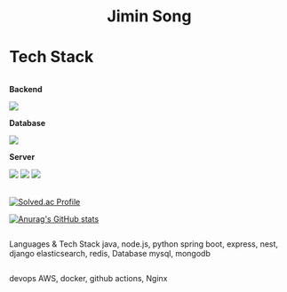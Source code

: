<div align="center">

# Jimin Song

</div>

# Tech Stack

<div style="display:flex; flex-direction:column; align-items:flex-start;">
    <!-- Backend -->
    <p><strong>Backend</strong></p>
    <div>
        <img src="https://img.shields.io/badge/Java-007396?style=for-the-badge&logo=Java&logoColor=white">
    </div>
    <!-- Database -->
    <p><strong>Database</strong></p>
    <div>
        <img src="https://img.shields.io/badge/mysql-4479A1?style=for-the-badge&logo=mysql&logoColor=white"> 
    </div>
    <!-- Frame -->
    <p><strong>Server</strong></p>
    <div>
        <img src="https://img.shields.io/badge/linux-FCC624?style=for-the-badge&logo=linux&logoColor=black"> 
        <img src="https://img.shields.io/badge/apache tomcat-F8DC75?style=for-the-badge&logo=apachetomcat&logoColor=black">
        <img src="https://img.shields.io/badge/Amazon AWS-232F3E?style=for-the-badge&logo=amazon aws&logoColor=white"> 
    </div><br>

<div>

[![Solved.ac Profile](http://mazassumnida.wtf/api/v2/generate_badge?boj=mioz490)](https://solved.ac/mioz490/)

[![Anurag's GitHub stats](https://github-readme-stats.vercel.app/api?username=jiminsong490)](https://github.com/anuraghazra/github-readme-stats)

</div>

Languages & Tech Stack
java, node.js, python
spring boot, express, nest, django
elasticsearch, redis,
Database
mysql, mongodb

devops
AWS, docker, github actions, Nginx
